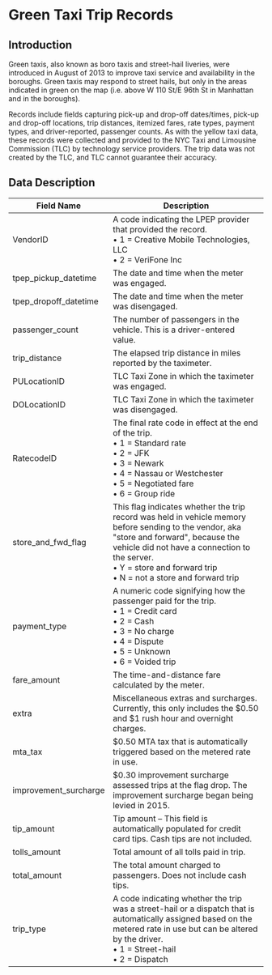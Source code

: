 # Green Taxi Trip Records

## Introduction

Green taxis, also known as boro taxis and street-hail liveries, were introduced in August of 2013 to improve taxi service and availability in the boroughs. Green taxis may respond to street hails, but only in the areas indicated in green on the map (i.e. above W 110 St/E 96th St in Manhattan and in the boroughs).

Records include fields capturing pick-up and drop-off dates/times, pick-up and drop-off locations, trip distances, itemized fares, rate types, payment types, and driver-reported, passenger counts. As with the yellow taxi data, these records were collected and provided to the NYC Taxi and Limousine Commission (TLC) by technology service providers. The trip data was not created by the TLC, and TLC cannot guarantee their accuracy.

## Data Description

Field Name            | Description
----------------------|-------------------------------------------------
VendorID              | A code indicating the LPEP provider that provided the record.<br> • 1 = Creative Mobile Technologies, LLC<br> • 2 = VeriFone Inc
tpep_pickup_datetime  | The date and time when the meter was engaged.
tpep_dropoff_datetime | The date and time when the meter was disengaged.
passenger_count       | The number of passengers in the vehicle. This is a driver-entered value.
trip_distance         | The elapsed trip distance in miles reported by the taximeter.
PULocationID          | TLC Taxi Zone in which the taximeter was engaged.
DOLocationID          | TLC Taxi Zone in which the taximeter was disengaged.
RatecodeID            | The final rate code in effect at the end of the trip.<br> • 1 = Standard rate<br> • 2 = JFK<br> • 3 = Newark<br> • 4 = Nassau or Westchester<br> • 5 = Negotiated fare<br> • 6 = Group ride
store_and_fwd_flag    | This flag indicates whether the trip record was held in vehicle memory before sending to the vendor, aka "store and forward", because the vehicle did not have a connection to the server.<br> • Y = store and forward trip<br> • N = not a store and forward trip
payment_type          | A numeric code signifying how the passenger paid for the trip.<br> • 1 = Credit card<br> • 2 = Cash<br> • 3 = No charge<br> • 4 = Dispute<br> • 5 = Unknown<br> • 6 = Voided trip
fare_amount           | The time-and-distance fare calculated by the meter.
extra                 | Miscellaneous extras and surcharges. Currently, this only includes the $0.50 and $1 rush hour and overnight charges.
mta_tax               | $0.50 MTA tax that is automatically triggered based on the metered rate in use.
improvement_surcharge | $0.30 improvement surcharge assessed trips at the flag drop. The improvement surcharge began being levied in 2015.
tip_amount            | Tip amount – This field is automatically populated for credit card tips. Cash tips are not included.
tolls_amount          | Total amount of all tolls paid in trip.
total_amount          | The total amount charged to passengers. Does not include cash tips.
trip_type             | A code indicating whether the trip was a street-hail or a dispatch that is automatically assigned based on the metered rate in use but can be altered by the driver.<br> • 1 = Street-hail<br> • 2 = Dispatch
